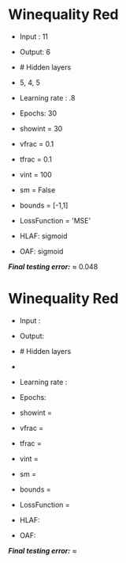 # Winequality Red

- Input : 11
- Output: 6


- \# Hidden layers
 - 5, 4, 5

- Learning rate : .8
- Epochs: 30
- showint = 30
- vfrac = 0.1
- tfrac = 0.1
- vint = 100
- sm = False
- bounds = [-1,1]
- LossFunction = 'MSE'
- HLAF: sigmoid
- OAF: sigmoid

***Final testing error:*** ≈ 0.048


 
# Winequality Red

- Input : 
- Output: 


- \# Hidden layers
 - 

- Learning rate :
- Epochs: 
- showint =
- vfrac =
- tfrac =
- vint = 
- sm = 
- bounds = 
- LossFunction =
- HLAF: 
- OAF: 

***Final testing error:*** ≈ 
 
